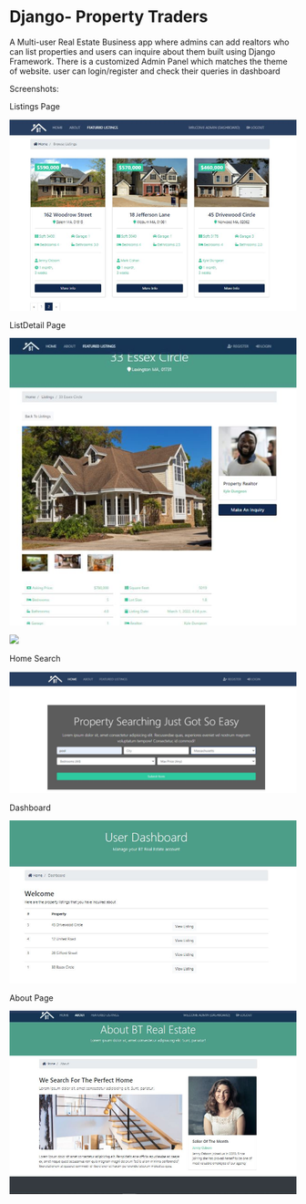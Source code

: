 # Django- Property Traders
A Multi-user Real Estate Business app where admins can add realtors who can list properties and users can inquire about them built using Django Framework. There is a customized Admin Panel which matches the theme of website. user can login/register and check their queries in dashboard


Screenshots:

Listings Page


![](https://github.com/Haashir-Shakeel/Project-Images/blob/main/Realtor/Listing.JPG)



ListDetail Page



![](https://github.com/Haashir-Shakeel/Project-Images/blob/main/Realtor/ListDetail.JPG)




![](https://github.com/Haashir-Shakeel/Project-Images/blob/main/Realtor/List.JPG)


Home Search


![](https://github.com/Haashir-Shakeel/Project-Images/blob/main/Realtor/Home1.JPG)



Dashboard


![](https://github.com/Haashir-Shakeel/Project-Images/blob/main/Realtor/Dashboard.JPG)



About Page



![](https://github.com/Haashir-Shakeel/Project-Images/blob/main/Realtor/Realtor.JPG)



